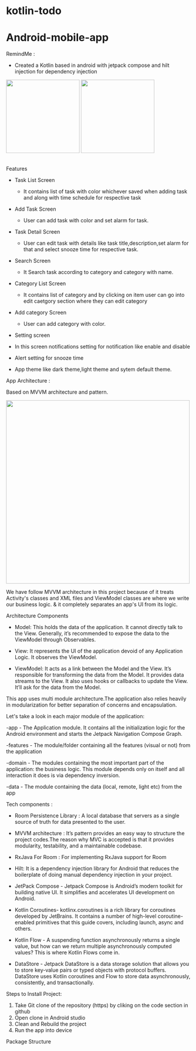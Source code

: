 # kotlin-todo

# Android-mobile-app

RemindMe :
- Created a Kotlin based in android with jetpack compose and hilt injection for dependency injection

<img src="https://github.com/mm-itservices/Android-mobile-app/blob/main/media/coupon_list.gif" width="200" style="max-width:100%;">   <img src="https://github.com/mm-itservices/Android-mobile-app/blob/main/media/dashboard_page.png" width="200" style="max-width:100%;"></br></br>


Features

- Task List Screen
   - It contains list of task with color whichever saved when adding task and along with time schedule for respective task

- Add Task Screen
   - User can add task with color and set alarm for task.

- Task Detail Screen
   - User can edit task with details like task title,description,set alarm for that and select snooze time for respective task.

- Search Screen
   - It Search task according to category and category with name.

- Category List Screen
  -  It contains list of category and by clicking on item user can go into edit caetgory section where they can edit category

- Add category Screen
  -  User can add category with color.

- Setting screen
 -    In this screen notifications setting for notification like enable and disable 
 -    Alert setting for snooze time
 -    App theme like dark theme,light theme and sytem default theme.

App Architecture :

Based on MVVM architecture and pattern.

<img src="https://github.com/mm-itservices/Android-mobile-app/blob/main/media/mvc_architecture.png" width="500" style="max-width:500%;">

We have follow MVVM architecture in this project because of it treats Activity's classes and XML files and ViewModel classes are where we write our business logic. & it completely separates an app's UI from its logic.

Architecture Components

- Model: This holds the data of the application. It cannot directly talk to the View. Generally, it’s recommended to expose the data to the ViewModel through Observables.

- View: It represents the UI of the application devoid of any Application Logic. It observes the ViewModel.

- ViewModel: It acts as a link between the Model and the View. It’s responsible for transforming the data from the Model. It provides data streams to the View. It also uses hooks or callbacks to update the View. It’ll ask for the data from the Model.

This app uses multi module architecture.The application also relies heavily in modularization for better separation of concerns and encapsulation.

Let's take a look in each major module of the application:

-app - The Application module. It contains all the initialization logic for the Android environment and starts the Jetpack Navigation Compose Graph.

-features - The module/folder containing all the features (visual or not) from the application

-domain - The modules containing the most important part of the application: the business logic. This module depends only on itself and all interaction it does is via dependency inversion.

-data - The module containing the data (local, remote, light etc) from the app

Tech components :

- Room Persistence Library : A local database that servers as a single source of truth for data presented to the user.

- MVVM architecture : It’s pattern provides an easy way to structure the project codes.The reason why MVC is accepted is that it provides modularity, testability, and a maintainable codebase.

- RxJava For Room : For implementing RxJava support for Room

- Hilt: It is a dependency injection library for Android that reduces the boilerplate of doing manual dependency injection in your project.

- JetPack Compose - Jetpack Compose is Android’s modern toolkit for building native UI. It simplifies and accelerates UI development on Android.

- Kotlin Coroutines- kotlinx.coroutines is a rich library for coroutines developed by JetBrains. It contains a number of high-level coroutine-enabled primitives that this guide covers, including launch, async and others.

- Kotlin Flow - A suspending function asynchronously returns a single value, but how can we return multiple asynchronously computed values? This is where Kotlin Flows come in.

- DataStore  - Jetpack DataStore is a data storage solution that allows you to store key-value pairs or typed objects with protocol buffers. DataStore uses Kotlin coroutines and Flow to store data asynchronously, consistently, and transactionally.

Steps to Install Project:
1) Take Git clone of the repository (https) by cliking on the code section in github
2) Open clone in Android studio
3) Clean and Rebuild the project
4) Run the app into device

Package Structure
